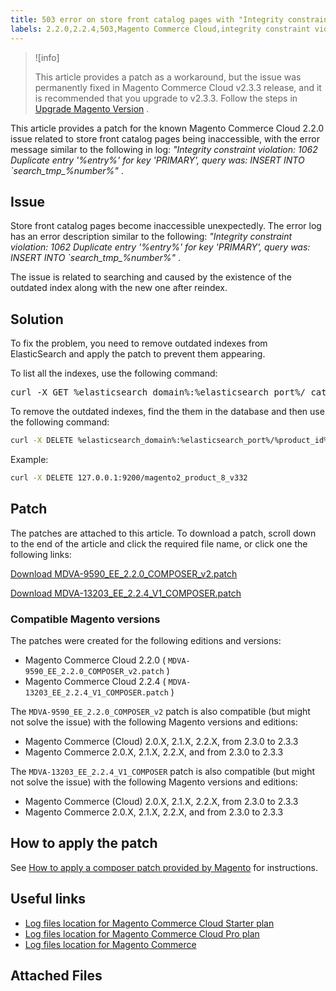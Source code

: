 ```yaml
---
title: 503 error on store front catalog pages with "Integrity constraint violation" in logs
labels: 2.2.0,2.2.4,503,Magento Commerce Cloud,integrity constraint violation,known issues,patch,troubleshooting
---
```


>![info]
>
>This article provides a patch as a workaround, but the issue was permanently fixed in Magento Commerce Cloud v2.3.3 release, and it is recommended that you upgrade to v2.3.3. Follow the steps in [Upgrade Magento Version](https://devdocs.magento.com/cloud/project/project-upgrade.html) .

This article provides a patch for the known Magento Commerce Cloud 2.2.0 issue related to store front catalog pages being inaccessible, with the error message similar to the following in log: *"Integrity constraint violation: 1062 Duplicate entry '%entry%' for key 'PRIMARY', query was: INSERT INTO \`search\_tmp\_%number%"* .

## Issue

Store front catalog pages become inaccessible unexpectedly. The error log has an error description similar to the following: *"Integrity constraint violation: 1062 Duplicate entry '%entry%' for key 'PRIMARY', query was: INSERT INTO \`search\_tmp\_%number%"* .

The issue is related to searching and caused by the existence of the outdated index along with the new one after reindex.

## Solution

To fix the problem, you need to remove outdated indexes from ElasticSearch and apply the patch to prevent them appearing.

To list all the indexes, use the following command:

<pre>curl -X GET %elasticsearch_domain%:%elasticsearch_port%/_cat/indices</pre>

To remove the outdated indexes, find the them in the database and then use the following command:

```bash
curl -X DELETE %elasticsearch_domain%:%elasticsearch_port%/%product_id%_v%outdated_version%
```

Example:

```bash
curl -X DELETE 127.0.0.1:9200/magento2_product_8_v332
```

## Patch

The patches are attached to this article. To download a patch, scroll down to the end of the article and click the required file name, or click one the following links:

 [Download MDVA-9590\_EE\_2.2.0\_COMPOSER\_v2.patch](assets/MDVA-9590_EE_2.2.0_COMPOSER_v2.patch.zip) 

 [Download MDVA-13203\_EE\_2.2.4\_V1\_COMPOSER.patch](assets/MDVA-13203_EE_2.2.4_V1_COMPOSER.patch.zip) 

### Compatible Magento versions

The patches were created for the following editions and versions:

* Magento Commerce Cloud 2.2.0 ( `MDVA-9590_EE_2.2.0_COMPOSER_v2.patch` )
* Magento Commerce Cloud 2.2.4 ( `MDVA-13203_EE_2.2.4_V1_COMPOSER.patch` )

The `MDVA-9590_EE_2.2.0_COMPOSER_v2` patch is also compatible (but might not solve the issue) with the following Magento versions and editions:

* Magento Commerce (Cloud) 2.0.X, 2.1.X, 2.2.X, from 2.3.0 to 2.3.3
* Magento Commerce 2.0.X, 2.1.X, 2.2.X, and from 2.3.0 to 2.3.3

The `MDVA-13203_EE_2.2.4_V1_COMPOSER` patch is also compatible (but might not solve the issue) with the following Magento versions and editions:

* Magento Commerce (Cloud) 2.0.X, 2.1.X, 2.2.X, from 2.3.0 to 2.3.3
* Magento Commerce 2.0.X, 2.1.X, 2.2.X, and from 2.3.0 to 2.3.3

## How to apply the patch

See [How to apply a composer patch provided by Magento](https://support.magento.com/hc/en-us/articles/360028367731) for instructions.

## Useful links

* [Log files location for Magento Commerce Cloud Starter plan](https://support.magento.com/hc/en-us/articles/360020127552)
* [Log files location for Magento Commerce Cloud Pro plan](https://support.magento.com/hc/en-us/articles/360000318834)
* [Log files location for Magento Commerce](https://devdocs.magento.com/guides/v2.3/cloud/trouble/environments-logs.html)

## Attached Files
